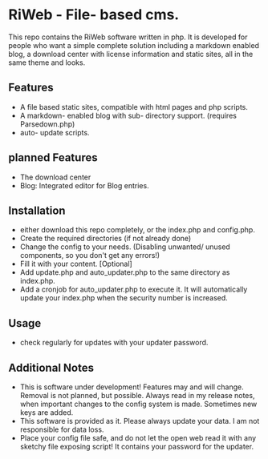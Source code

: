 # RiWeb - File- based cms.
This repo contains the RiWeb software written in php. It is developed for people who want a simple complete solution including a markdown enabled blog, a download center with license information and static sites, all in the same theme and looks.

## Features
- A file based static sites, compatible with html pages and php scripts.
- A markdown- enabled blog with sub- directory support. (requires Parsedown.php)
- auto- update scripts.

## planned Features
- The download center
- Blog: Integrated editor for Blog entries.

## Installation
- either download this repo completely, or the index.php and config.php.
- Create the required directories (if not already done)
- Change the config to your needs. (Disabling unwanted/ unused components, so you don't get any errors!)
- Fill it with your content.
[Optional]
- Add update.php and auto_updater.php to the same directory as index.php.
- Add a cronjob for auto_updater.php to execute it. It will automatically update your index.php when the security number is increased.

## Usage
- check regularly for updates with your updater password. 

## Additional Notes
- This is software under development! Features may and will change. Removal is not planned, but possible. Always read in my release notes, when important changes to the config system is made. Sometimes new keys are added.
- This software is provided as it. Please always update your data. I am not responsible for data loss.
- Place your config file safe, and do not let the open web read it with any sketchy file exposing script! It contains your password for the updater.
